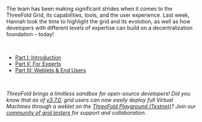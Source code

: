 The team has been making significant strides when it comes to the ThreeFold Grid, its capabilities, tools, and the user experience. Last week, Hannah took the time to highlight the grid and its evolution, as well as how developers with different levels of expertise can build on a  decentralization foundation – today!

<br/>

* [Part I: Introduction](https://www.threefold.io/blog/build-on-threefolds-open-infrastructure/)
* [Part II: For Experts](https://www.threefold.io/blog/build-on-threefolds-open-infrastructure-part-two/)
* [Part III: Weblets & End Users](https://www.threefold.io/blog/build-on-threefolds-open-infrastructure-part-three/)

<br/>

_ThreeFold brings a limitless sandbox for open-source developers! Did you know that as of [v3.7.0](https://forum.threefold.io/t/tfgrid-v3-7-0-is-now-live/3375), grid users can now easily deploy full Virtual Machines through a weblet on the [ThreeFold Playground (Testnet)](https://play.test.grid.tf/)? Join our [community of grid testers](https://t.me/threefoldtesting) for support and collaboration._